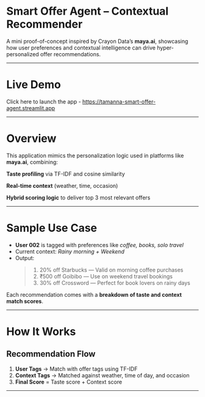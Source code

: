 # Smart Offer Agent – Contextual Recommender

A mini proof-of-concept inspired by Crayon Data’s **maya.ai**, showcasing how user preferences and contextual intelligence can drive hyper-personalized offer recommendations.

---

# Live Demo

Click here to launch the app - https://tamanna-smart-offer-agent.streamlit.app  

---

# Overview

This application mimics the personalization logic used in platforms like **maya.ai**, combining:

**Taste profiling** via TF-IDF and cosine similarity

**Real-time context** (weather, time, occasion)

**Hybrid scoring logic** to deliver top 3 most relevant offers

---

# Sample Use Case

- **User 002** is tagged with preferences like *coffee, books, solo travel*
- Current context: *Rainy morning + Weekend*
- Output: 
  > 1. 20% off Starbucks — Valid on morning coffee purchases  
  > 2. ₹500 off Goibibo — Use on weekend travel bookings  
  > 3. 30% off Crossword — Perfect for book lovers on rainy days

Each recommendation comes with a **breakdown of taste and context match scores**.

---

# How It Works

## Recommendation Flow

1. **User Tags** → Match with offer tags using TF-IDF
2. **Context Tags** → Matched against weather, time of day, and occasion
3. **Final Score** = Taste score + Context score

---


